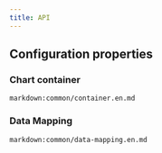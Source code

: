 ```yaml
---
title: API
---
```


## Configuration properties

### Chart container

`markdown:common/container.en.md`

### Data Mapping

`markdown:common/data-mapping.en.md`
